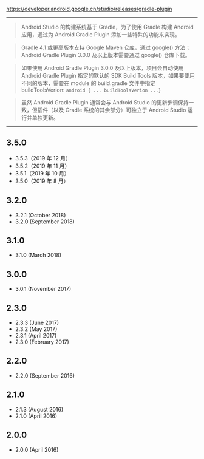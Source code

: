 https://developer.android.google.cn/studio/releases/gradle-plugin

---

> Android Studio 的构建系统基于 Gradle，为了使用 Gradle 构建 Android 应用，通过为 Android Gradle Plugin 添加一些特殊的功能来实现。

> Gradle 4.1 或更高版本支持 Google Maven 仓库，通过 google() 方法；Android Gradle Plugin 3.0.0 及以上版本需要通过 google() 仓库下载。

> 如果使用 Android Gradle Plugin 3.0.0 及以上版本，项目会自动使用 Android Gradle Plugin 指定的默认的 SDK Build Tools 版本，如果要使用不同的版本，需要在 module 的 build.gradle 文件中指定 buildToolsVerion:  `android { ... buildToolsVerion ...}`

> 虽然 Android Gradle Plugin 通常会与 Android Studio 的更新步调保持一致，但插件（以及 Gradle 系统的其余部分）可独立于 Android Studio 运行并单独更新。

---

## 3.5.0

* 3.5.3（2019 年 12 月）
* 3.5.2（2019 年 11 月）
* 3.5.1（2019 年 10 月）
* 3.5.0（2019 年 8 月）

## 3.2.0

* 3.2.1 (October 2018)
* 3.2.0 (September 2018)

## 3.1.0

* 3.1.0 (March 2018)

## 3.0.0

* 3.0.1 (November 2017) 

## 2.3.0

* 2.3.3 (June 2017)
* 2.3.2 (May 2017)
* 2.3.1 (April 2017)
* 2.3.0 (February 2017)

## 2.2.0

* 2.2.0 (September 2016)

## 2.1.0

* 2.1.3 (August 2016)
* 2.1.0 (April 2016)

## 2.0.0

* 2.0.0 (April 2016)

